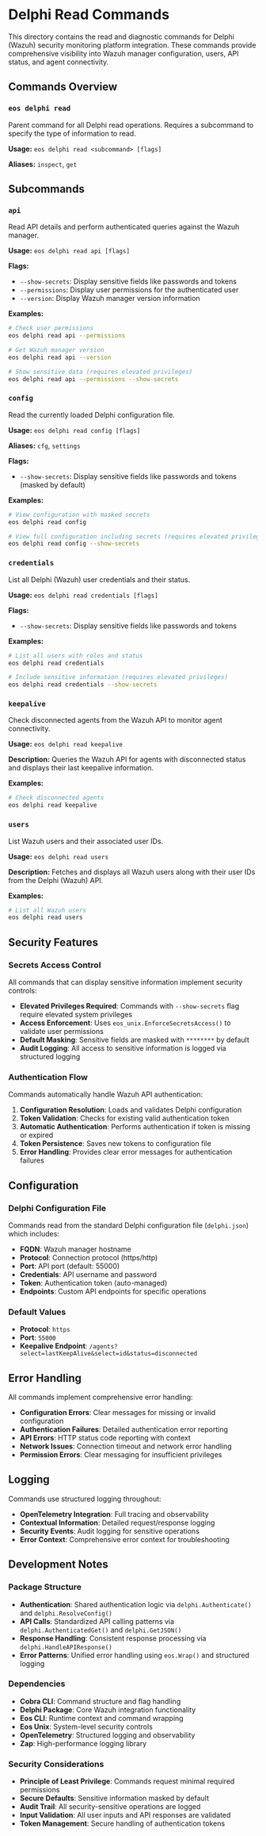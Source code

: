 # Delphi Read Commands

This directory contains the read and diagnostic commands for Delphi (Wazuh) security monitoring platform integration. These commands provide comprehensive visibility into Wazuh manager configuration, users, API status, and agent connectivity.

## Commands Overview

### `eos delphi read`
Parent command for all Delphi read operations. Requires a subcommand to specify the type of information to read.

**Usage:** `eos delphi read <subcommand> [flags]`

**Aliases:** `inspect`, `get`

## Subcommands

### `api`
Read API details and perform authenticated queries against the Wazuh manager.

**Usage:** `eos delphi read api [flags]`

**Flags:**
- `--show-secrets`: Display sensitive fields like passwords and tokens
- `--permissions`: Display user permissions for the authenticated user
- `--version`: Display Wazuh manager version information

**Examples:**
```bash
# Check user permissions
eos delphi read api --permissions

# Get Wazuh manager version
eos delphi read api --version

# Show sensitive data (requires elevated privileges)
eos delphi read api --permissions --show-secrets
```

### `config`
Read the currently loaded Delphi configuration file.

**Usage:** `eos delphi read config [flags]`

**Aliases:** `cfg`, `settings`

**Flags:**
- `--show-secrets`: Display sensitive fields like passwords and tokens (masked by default)

**Examples:**
```bash
# View configuration with masked secrets
eos delphi read config

# View full configuration including secrets (requires elevated privileges)
eos delphi read config --show-secrets
```

### `credentials`
List all Delphi (Wazuh) user credentials and their status.

**Usage:** `eos delphi read credentials [flags]`

**Flags:**
- `--show-secrets`: Display sensitive fields like passwords and tokens

**Examples:**
```bash
# List all users with roles and status
eos delphi read credentials

# Include sensitive information (requires elevated privileges)
eos delphi read credentials --show-secrets
```

### `keepalive`
Check disconnected agents from the Wazuh API to monitor agent connectivity.

**Usage:** `eos delphi read keepalive`

**Description:** Queries the Wazuh API for agents with disconnected status and displays their last keepalive information.

**Examples:**
```bash
# Check disconnected agents
eos delphi read keepalive
```

### `users`
List Wazuh users and their associated user IDs.

**Usage:** `eos delphi read users`

**Description:** Fetches and displays all Wazuh users along with their user IDs from the Delphi (Wazuh) API.

**Examples:**
```bash
# List all Wazuh users
eos delphi read users
```

## Security Features

### Secrets Access Control
All commands that can display sensitive information implement security controls:

- **Elevated Privileges Required**: Commands with `--show-secrets` flag require elevated system privileges
- **Access Enforcement**: Uses `eos_unix.EnforceSecretsAccess()` to validate user permissions
- **Default Masking**: Sensitive fields are masked with `********` by default
- **Audit Logging**: All access to sensitive information is logged via structured logging

### Authentication Flow
Commands automatically handle Wazuh API authentication:

1. **Configuration Resolution**: Loads and validates Delphi configuration
2. **Token Validation**: Checks for existing valid authentication token
3. **Automatic Authentication**: Performs authentication if token is missing or expired
4. **Token Persistence**: Saves new tokens to configuration file
5. **Error Handling**: Provides clear error messages for authentication failures

## Configuration

### Delphi Configuration File
Commands read from the standard Delphi configuration file (`delphi.json`) which includes:

- **FQDN**: Wazuh manager hostname
- **Protocol**: Connection protocol (https/http)
- **Port**: API port (default: 55000)
- **Credentials**: API username and password
- **Token**: Authentication token (auto-managed)
- **Endpoints**: Custom API endpoints for specific operations

### Default Values
- **Protocol**: `https`
- **Port**: `55000`
- **Keepalive Endpoint**: `/agents?select=lastKeepAlive&select=id&status=disconnected`

## Error Handling

All commands implement comprehensive error handling:

- **Configuration Errors**: Clear messages for missing or invalid configuration
- **Authentication Failures**: Detailed authentication error reporting
- **API Errors**: HTTP status code reporting with context
- **Network Issues**: Connection timeout and network error handling
- **Permission Errors**: Clear messaging for insufficient privileges

## Logging

Commands use structured logging throughout:

- **OpenTelemetry Integration**: Full tracing and observability
- **Contextual Information**: Detailed request/response logging
- **Security Events**: Audit logging for sensitive operations
- **Error Context**: Comprehensive error context for troubleshooting

## Development Notes

### Package Structure
- **Authentication**: Shared authentication logic via `delphi.Authenticate()` and `delphi.ResolveConfig()`
- **API Calls**: Standardized API calling patterns via `delphi.AuthenticatedGet()` and `delphi.GetJSON()`
- **Response Handling**: Consistent response processing via `delphi.HandleAPIResponse()`
- **Error Patterns**: Unified error handling using `eos.Wrap()` and structured logging

### Dependencies
- **Cobra CLI**: Command structure and flag handling
- **Delphi Package**: Core Wazuh integration functionality
- **Eos CLI**: Runtime context and command wrapping
- **Eos Unix**: System-level security controls
- **OpenTelemetry**: Structured logging and observability
- **Zap**: High-performance logging library

### Security Considerations
- **Principle of Least Privilege**: Commands request minimal required permissions
- **Secure Defaults**: Sensitive information masked by default
- **Audit Trail**: All security-sensitive operations are logged
- **Input Validation**: All user inputs and API responses are validated
- **Token Management**: Secure handling of authentication tokens